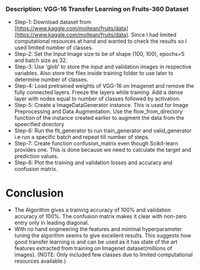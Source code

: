 ### **Description:** VGG-16 Transfer Learning on Fruits-360 Dataset


* Step-1: Download dataset from [https://www.kaggle.com/moltean/fruits/data](https://www.kaggle.com/moltean/fruits/data). Since I had limited computational resources at hand and wanted to check the results so I used limited number of classes. 
* Step-2: Set the Input Image size to be of shape (100, 100), epochs=5 and batch size as 32.
* Step-3: Use 'glob' to store the input and validation images in respective variables. Also store the files inside training folder to use later to determine number of classes.
* Step-4: Load pretrained weights of VGG-16 on Imagenet and remove the fully connected layers. Freeze the layers while training. Add a dense layer with nodes equal to number of classes followed by activation. 
* Step-5: Create a ImageDataGenerator instance. This is used for Image Preprocessing and Data Augmentation. Use the flow_from_directory function of the instance created earlier to augment the data from the speecified directory
* Step-6: Run the fit_generator to run train_generator and valid_generator i.e run a specific batch and repeat till number of steps.
* Step-7: Create function confusion_matrix even though Scikit-learn provides one. This is done because we need to calculate the target and prediction values.
* Step-8: Plot the training and validation losses and accuracy and confusion matrix.


# Conclusion

* The Algorithm gives a training accuracy of 100% and validation accuracy of 100%. The confusion matrix makes it clear with non-zero entry only in leading diagonal.  
* With no hand engineering the features and minimal hyperparameter tuning the algorithm seems to give excellent results. This suggests how good transfer learning is and can be used as it has state of the art features extracted from training on Imagenet dataset(millions of images).
(NOTE: Only included few classes due to limited computational resources available.)
